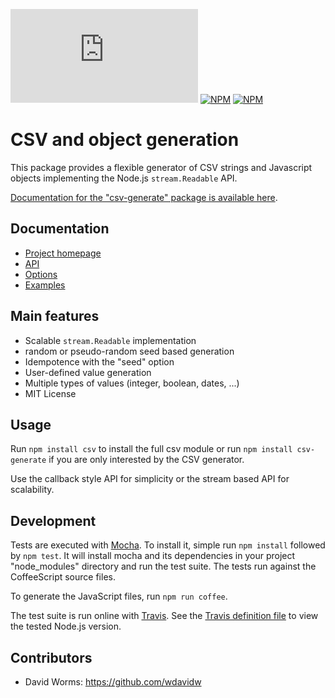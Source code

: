 
[![Build Status](https://img.shields.io/github/workflow/status/adaltas/node-csv/Node.js)](https://github.com/adaltas/node-csv/actions)
[![NPM](https://img.shields.io/npm/dm/csv-generate)](https://www.npmjs.com/package/csv-generate)
[![NPM](https://img.shields.io/npm/v/csv-generate)](https://www.npmjs.com/package/csv-generate)

# CSV and object generation

This package provides a flexible generator of CSV strings and Javascript objects
implementing the Node.js `stream.Readable` API.

[Documentation for the "csv-generate" package is available here](https://csv.js.org/generate/).

## Documentation

* [Project homepage](http://csv.js.org/generate/)
* [API](http://csv.js.org/generate/api/)
* [Options](http://csv.js.org/generate/options/)
* [Examples](http://csv.js.org/generate/examples/)

## Main features

* Scalable `stream.Readable` implementation
* random or pseudo-random seed based generation
* Idempotence with the "seed" option
* User-defined value generation
* Multiple types of values (integer, boolean, dates, ...)
* MIT License

## Usage

Run `npm install csv` to install the full csv module or run `npm install csv-generate` if you are only interested by the CSV generator.

Use the callback style API for simplicity or the stream based API for scalability.

## Development

Tests are executed with [Mocha](https://mochajs.org/). To install it, simple run `npm install` followed by `npm test`. It will install mocha and its dependencies in your project "node_modules" directory and run the test suite. The tests run  against the CoffeeScript source files.

To generate the JavaScript files, run `npm run coffee`.

The test suite is run online with [Travis](https://travis-ci.org/#!/adaltas/node-csv-generate). See the [Travis definition file](https://github.com/adaltas/node-csv-generate/blob/master/.travis.yml) to view the tested Node.js version.

## Contributors

*   David Worms: <https://github.com/wdavidw>
